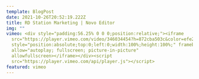 ```yaml
---
template: BlogPost
date: 2021-10-26T20:52:19.222Z
title: RD Station Marketing | Novo Editor
img: ""
vimeo: <div style="padding:56.25% 0 0 0;position:relative;"><iframe
  src="https://player.vimeo.com/video/346034454?h=872cba503c&color=efe200&title=0&byline=0&portrait=0"
  style="position:absolute;top:0;left:0;width:100%;height:100%;" frameborder="0"
  allow="autoplay; fullscreen; picture-in-picture"
  allowfullscreen></iframe></div><script
  src="https://player.vimeo.com/api/player.js"></script>
featured: vimeo
---
```

